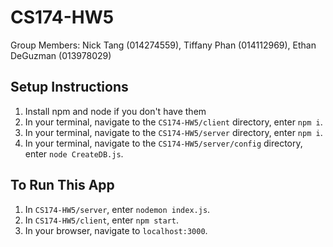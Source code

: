 # CS174-HW5

Group Members: Nick Tang (014274559), Tiffany Phan (014112969), Ethan DeGuzman (013978029)

## Setup Instructions
1. Install npm and node if you don't have them
2. In your terminal, navigate to the `CS174-HW5/client` directory, enter `npm i`.
3. In your terminal, navigate to the `CS174-HW5/server` directory, enter `npm i`.
4. In your terminal, navigate to the `CS174-HW5/server/config` directory, enter `node CreateDB.js`.

## To Run This App
1. In `CS174-HW5/server`, enter `nodemon index.js`.
2. In `CS174-HW5/client`, enter `npm start`.
3. In your browser, navigate to `localhost:3000`.